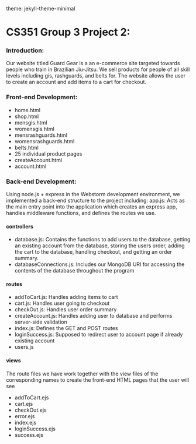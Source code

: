 theme: jekyll-theme-minimal
# CS351 Group 3 Project 2:

### Introduction:
Our website titled Guard Gear is a an e-commerce site targeted towards people who train in Brazilian Jiu-Jitsu. We sell products for people of all skill levels including gis, rashguards, and belts for. The website allows the user to create an account and add items to a cart for checkout.

### Front-end Development:
- home.html
- shop.html
- mensgis.html
- womensgis.html
- mensrashguards.html
- womensrashguards.html
- belts.html
- 25 individual product pages
- createAccount.html
- account.html
  
### Back-end Development:
Using node.js + express in the Webstorm development environment, we implemented a back-end structure to the project including: 
app.js: Acts as the main entry point into the application which creates an express app, handles middleware functions, and defines the routes we use.

#### controllers
- database.js: Contains the functions to add users to the database, getting an existing account from the database, storing the users order, adding the cart to the database, handling checkout, and getting an order summary.
- databaseConnections.js: Includes our MongoDB URI for accessing the contents of the database throughout the program
  
#### routes
- addToCart.js: Handles adding items to cart
- cart.js: Handles user going to checkout
- checkOut.js: Handles user order summary
- createAccount.js: Handles adding user to database and performs server-side validation
- index.js: Defines the GET and POST routes
- loginSuccess.js: Supposed to redirect user to account page if already existing account
- users.js
  
#### views
The route files we have work together with the view files of the corresponding names to create the front-end HTML pages that the user will see
- addToCart.ejs
- cart.ejs
- checkOut.ejs
- error.ejs
- index.ejs
- loginSuccess.ejs
- success.ejs
